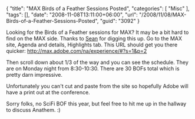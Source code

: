 {
	"title": "MAX Birds of a Feather Sessions Posted",
	"categories": [
		"Misc"
	],
	"tags": [],
	"date": "2008-11-08T13:11:00+06:00",
	"url": "/2008/11/08/MAX-Birds-of-a-Feather-Sessions-Posted",
	"guid": "3092"
}

Looking for the Birds of a Feather sessions for MAX? It may be a bit hard to find on the MAX side. Thanks to <a href="http://www.corfield.org">Sean</a> for digging this up. Go to the MAX site, Agenda and details, Highlights tab. This URL should get you there quicker: <a href="http://max.adobe.com/na/experience/#?s=1&p=2">http://max.adobe.com/na/experience/#?s=1&p=2</a>

Then scroll down about 1/3 of the way and you can see the schedule. They are on Monday night from 8:30-10:30. There are 30 BOFs total which is pretty darn impressive. 

Unfortunately you can't cut and paste from the site so hopefully Adobe will have a print out at the conference. 

Sorry folks, no SciFi BOF this year, but feel free to hit me up in the hallway to discuss Anathem. :)
